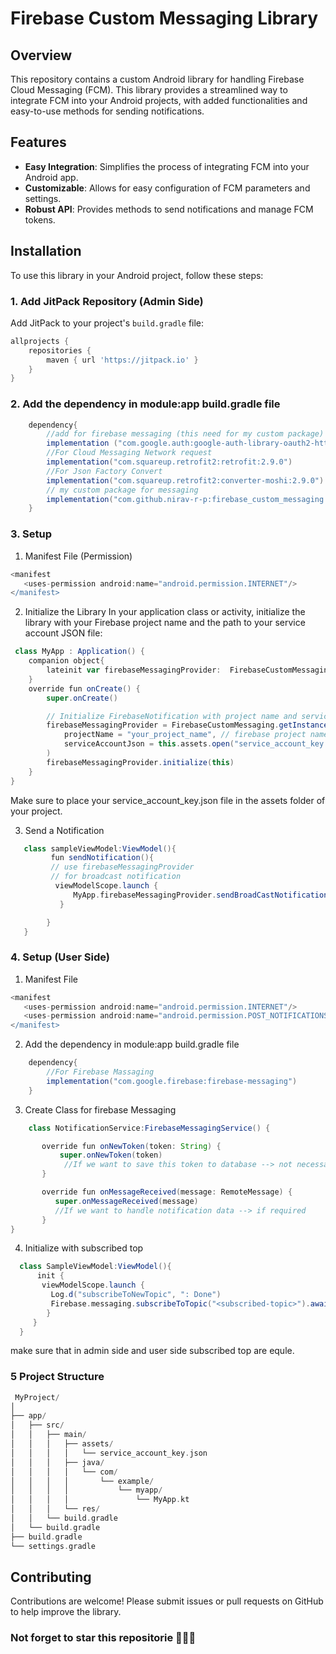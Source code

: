 # Firebase Custom Messaging Library

## Overview

This repository contains a custom Android library for handling Firebase Cloud Messaging (FCM). This library provides a streamlined way to integrate FCM into your Android projects, with added functionalities and easy-to-use methods for sending notifications.

## Features

- **Easy Integration**: Simplifies the process of integrating FCM into your Android app.
- **Customizable**: Allows for easy configuration of FCM parameters and settings.
- **Robust API**: Provides methods to send notifications and manage FCM tokens.

## Installation

To use this library in your Android project, follow these steps:

### 1. Add JitPack Repository (Admin Side)

Add JitPack to your project's `build.gradle` file:

```groovy
allprojects {
    repositories {
        maven { url 'https://jitpack.io' }
    }
}
```

### 2. Add the dependency in module:app build.gradle file
```groovy
    dependency{
        //add for firebase messaging (this need for my custom package)
        implementation ("com.google.auth:google-auth-library-oauth2-http:1.17.0")
        //For Cloud Messaging Network request
        implementation("com.squareup.retrofit2:retrofit:2.9.0")
        //For Json Factory Convert
        implementation("com.squareup.retrofit2:converter-moshi:2.9.0")
        // my custom package for messaging
        implementation("com.github.nirav-r-p:firebase_custom_messaging:1.0.1-alpha")
    }
```

### 3. Setup 
 1. Manifest File (Permission)
 ```groovy
 <manifest
    <uses-permission android:name="android.permission.INTERNET"/>
</manifest>

```
   2. Initialize the Library
In your application class or activity, initialize the library with your Firebase project name and the path to your service account JSON file:
```groovy
 class MyApp : Application() {
    companion object{
        lateinit var firebaseMessagingProvider:  FirebaseCustomMessaging
    }
    override fun onCreate() {
        super.onCreate()

        // Initialize FirebaseNotification with project name and service account
        firebaseMessagingProvider = FirebaseCustomMessaging.getInstance(
            projectName = "your_project_name", // firebase project name
            serviceAccountJson = this.assets.open("service_account_key.json")
        )
        firebaseMessagingProvider.initialize(this)
    }
}

```
  Make sure to place your service_account_key.json file in the assets folder of your project.

  3. Send a Notification
```groovy
   class sampleViewModel:ViewModel(){
         fun sendNotification(){
         // use firebaseMessagingProvider
         // for broadcast notification
          viewModelScope.launch {
              MyApp.firebaseMessagingProvider.sendBroadCastNotification("<subscribed-topic>","<Title>","<Message>")
           }

        }
   }

```
### 4. Setup (User Side)
   1. Manifest File
 ```groovy
 <manifest
    <uses-permission android:name="android.permission.INTERNET"/>
    <uses-permission android:name="android.permission.POST_NOTIFICATIONS"/> <!--notification permission-->
</manifest>

```
   2. Add the dependency in module:app build.gradle file
```groovy
    dependency{
        //For Firebase Massaging
        implementation("com.google.firebase:firebase-messaging")
    }
```
   3. Create Class for firebase Messaging
```groovy
    class NotificationService:FirebaseMessagingService() {

       override fun onNewToken(token: String) {
           super.onNewToken(token)
            //If we want to save this token to database --> not necessary
       }

       override fun onMessageReceived(message: RemoteMessage) {
          super.onMessageReceived(message)
          //If we want to handle notification data --> if required
       }
}
```

  4. Initialize with subscribed top
  ```groovy
    class SampleViewModel:ViewModel(){
        init {
         viewModelScope.launch {
           Log.d("subscribeToNewTopic", ": Done")
           Firebase.messaging.subscribeToTopic("<subscribed-topic>").await()
          }
       }
    }
  ```

make sure that in admin side and user side subscribed top are equle.


### 5 Project Structure

```groovy
 MyProject/
│
├── app/
│   ├── src/
│   │   ├── main/
│   │   │   ├── assets/
│   │   │   │   └── service_account_key.json
│   │   │   ├── java/
│   │   │   │   └── com/
│   │   │   │       └── example/
│   │   │   │           └── myapp/
│   │   │   │               └── MyApp.kt
│   │   │   └── res/
│   │   └── build.gradle
│   └── build.gradle
├── build.gradle
└── settings.gradle


```


## Contributing
Contributions are welcome! Please submit issues or pull requests on GitHub to help improve the library.
### Not forget to star this repositorie 🌟🌟🌟
